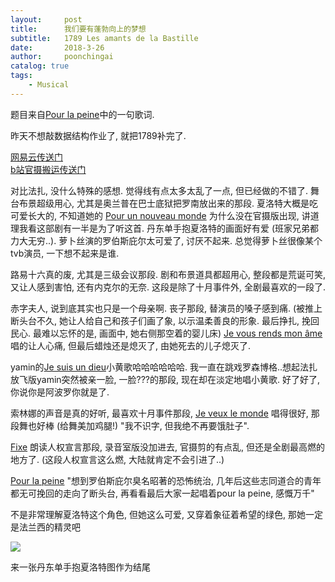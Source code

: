 ```yaml
---
layout:     post
title:      我们要有蓬勃向上的梦想
subtitle:   1789 Les amants de la Bastille
date:       2018-3-26
author:     poonchingai
catalog: true
tags:
    - Musical
---
```



题目来自[Pour la peine](http://music.163.com/#/m/song?id=405242469)中的一句歌词.

昨天不想敲数据结构作业了, 就把1789补完了.


[网易云传送门](http://music.163.com/#/m/song?id=405242449)  
[b站官摄搬运传送门](https://www.bilibili.com/video/av2347887)

对比法扎, 没什么特殊的感想. 觉得线有点太多太乱了一点, 但已经做的不错了. 舞台布景超级用心, 尤其是奥兰普在巴士底狱把罗南放出来的那段. 夏洛特大概是吃可爱长大的, 不知道她的 [Pour un nouveau monde](http://music.163.com/#/m/song?id=405242472) 为什么没在官摄版出现, 讲道理我看这部剧有一半是为了听这首. 丹东单手抱夏洛特的画面好有爱 (班家兄弟都力大无穷..). 萝卜丝演的罗伯斯庇尔太可爱了, 讨厌不起来. 总觉得萝卜丝很像某个tvb演员, 一下想不起来是谁.

路易十六真的废, 尤其是三级会议那段. 剧和布景道具都超用心, 整段都是荒诞可笑, 又让人感到害怕, 还有内克尔的无奈. 这段是除了十月事件外, 全剧最喜欢的一段了.

赤字夫人, 说到底其实也只是一个母亲啊. 丧子那段, 替演员的嗓子感到痛. (被推上断头台不久, 她让人给自己和孩子们画了象, 以示温柔善良的形象. 最后挣扎, 挽回民心. 最难以忘怀的是, 画面中, 她右侧那空着的婴儿床) [Je vous rends mon âme](http://music.163.com/#/m/song?id=405242465) 唱的让人心痛, 但最后蜡烛还是熄灭了, 由她死去的儿子熄灭了.

yamin的[Je suis un dieu](http://music.163.com/#/m/song?id=405242461)小黄歌哈哈哈哈哈哈. 我一直在跳戏罗森博格..想起法扎放飞版yamin突然被亲一脸, 一脸???的那段, 现在却在淡定地唱小黄歌. 好了好了, 你说你是阿波罗你就是了.

索林娜的声音是真的好听, 最喜欢十月事件那段,  [Je veux le monde](http://music.163.com/#/m/song?id=405242462) 唱得很好, 那段舞也好棒 (给舞美加鸡腿!) "我不识字, 但我绝不再要饿肚子".

[Fixe](http://music.163.com/#/m/song?id=405242468) 朗读人权宣言那段, 录音室版没加进去, 官摄剪的有点乱, 但还是全剧最高燃的地方了. (这段人权宣言这么燃, 大陆就肯定不会引进了..)

[Pour la peine](http://music.163.com/#/m/song?id=405242469)  "想到罗伯斯庇尔臭名昭著的恐怖统治, 几年后这些志同道合的青年都无可挽回的走向了断头台, 再看看最后大家一起唱着pour la peine, 感慨万千" 

不是非常理解夏洛特这个角色, 但她这么可爱, 又穿着象征着希望的绿色, 那她一定是法兰西的精灵吧

![](http://ww1.sinaimg.cn/large/5f6ddd39ly1fpqd7z7yirj20tc0jiwya.jpg)

来一张丹东单手抱夏洛特图作为结尾


